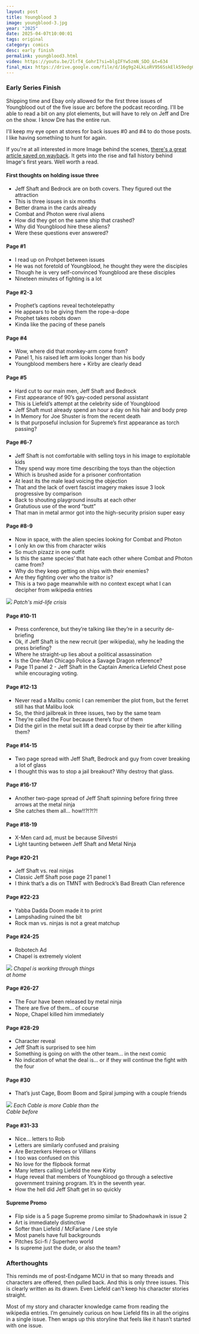 ```yaml
---
layout: post
title: Youngblood 3
image: youngblood-3.jpg
year: "2025"
date: 2025-04-07t10:00:01
tags: original
category: comics
desc: early finish
permalink: youngblood3.html
video: https://youtu.be/2lrT4_GohrI?si=blgIFYw5zmN_SDO_&t=634
final_mix: https://drive.google.com/file/d/16g9g24LkLoRV956SskElk59edg6ey1TK/view?usp=sharing
---
```


### Early Series Finish

Shipping time and Ebay only allowed for the first three issues of Youngblood out of the five issue arc before the podcast recording. I'll be able to read a bit on any plot elements, but will have to rely on Jeff and Dre on the show. I know Dre has the entire run.

I'll keep my eye open at stores for back issues #0 and #4 to do those posts. I like having somethiing to hunt for again.

If you're at all interested in more Image behind the scenes, [there's a great article saved on wayback](https://web.archive.org/web/20070908144335/http://www.tcj.com/3_online/n_image1.html). It gets into the rise and fall history behind Image's first years. Well worth a read.

#### First thoughts on holding issue three
- Jeff Shaft and Bedrock are on both covers. They figured out the attraction
- This is three issues in six months
- Better drama in the cards already
- Combat and Photon were rival aliens
- How did they get on the same ship that crashed?
- Why did Youngblood hire these aliens?
- Were these questions ever answered?

#### Page #1
- I read up on Prohpet between issues
- He was not foretold of Youngblood, he thought they were the disciples
- Though he is very self-convinced Youngblood are these disciples
- Nineteen minutes of fighting is a lot

#### Page #2-3
- Prophet’s captions reveal techotelepathy
- He appears to be giving them the rope-a-dope
- Prophet takes robots down
- Kinda like the pacing of these panels

#### Page #4
- Wow, where did that monkey-arm come from?
- Panel 1, his raised left arm looks longer than his body
- Youngblood members here + Kirby are clearly dead

#### Page #5
- Hard cut to our main men, Jeff Shaft and Bedrock
- First appearance of 90’s gay-coded personal assistant
- This is Liefeld’s attempt at the celebrity side of Youngblood
- Jeff Shaft must already spend an hour a day on his hair and body prep
- In Memory for Joe Shuster is from the recent death
- Is that purposeful inclusion for Supreme’s first appearance as torch passing?

#### Page #6-7
- Jeff Shaft is not comfortable with selling toys in his image to exploitable kids
- They spend way more time describing the toys than the objection
- Which is brushed aside for a prisoner confrontation
- At least its the male lead voicing the objection
- That and the lack of overt fascist imagery makes issue 3 look progressive by comparison
- Back to shouting playground insults at each other
- Gratutious use of the word “butt”
- That man in metal armor got into the high-security prision super easy

#### Page #8-9
- Now in space, with the alien species looking for Combat and Photon
- I only kn ow this from character wikis
- So much pizazz in one outfit
- Is this the same species’ that hate each other where Combat and Photon came from?
- Why do they keep getting on ships with their enemies?
- Are they fighting over who the traitor is?
- This is a two page meanwhile with no context except what I can decipher from wikipedia entries

<div style="width: 50%;" class="image-plus-caption">
  <img src="/ms_assets/images/youngblood/hot-space-people.jpg">
  <em>Patch's mid-life crisis</em>
</div>

#### Page #10-11
- Press conference, but they’re talking like they’re in a security de-briefing
- Ok, if Jeff Shaft is the new recruit (per wikipedia), why he leading the press briefing?
- Where he straight-up lies about a political assassination
- Is the One-Man Chicago Police a Savage Dragon reference?
- Page 11 panel 2 - Jeff Shaft in the Captain America Liefeld Chest pose while encouraging voting. 

#### Page #12-13
- Never read a Malibu comic I can remember the plot from, but the ferret still has that Malibu look
- So, the third jailbreak in three issues, two by the same team
- They’re called the Four because there’s four of them
- Did the girl in the metal suit lift a dead corpse by their tie after killing them?

#### Page #14-15
- Two page spread with Jeff Shaft, Bedrock and guy from cover breaking a lot of glass
- I thought this was to stop a jail breakout? Why destroy that glass.

#### Page #16-17
- Another two-page spread of Jeff Shaft spinning before firing three arrows at the metal ninja
- She catches them all… how!!?!?!?!

#### Page #18-19
- X-Men card ad, must be because Silvestri
- Light taunting between Jeff Shaft and Metal Ninja

#### Page #20-21
- Jeff Shaft vs. real ninjas
- Classic Jeff Shaft pose page 21 panel 1
- I think that’s a dis on TMNT with Bedrock’s Bad Breath Clan reference

#### Page #22-23
- Yabba Dadda Doom made it to print
- Lampshading ruined the bit
- Rock man vs. ninjas is not a great matchup

#### Page #24-25
- Robotech Ad
- Chapel is extremely violent

<div style="width: 50%;" class="image-plus-caption">
  <img src="/ms_assets/images/youngblood/violent-man.jpg">
  <em>Chapel is working through things at home</em>
</div>

#### Page #26-27
- The Four have been released by metal ninja
- There are five of them… of course
- Nope, Chapel killed him immediately

#### Page #28-29
- Character reveal
- Jeff Shaft is surprised to see him
- Something is going on with the other team… in the next comic
- No indication of what the deal is… or if they will continue the fight with the four

#### Page #30
- That’s just Cage, Boom Boom and Spiral jumping with a couple friends

<div style="width: 50%;" class="image-plus-caption">
  <img src="/ms_assets/images/youngblood/we-are-cable.jpg">
  <em>Each Cable is more Cable than the Cable before</em>
</div>

#### Page #31-33
- Nice... letters to Rob
- Letters are similarly confused and praising
- Are Berzerkers Heroes or Villians
- I too was confused on this
- No love for the flipbook format
- Many letters calling Liefeld the new Kirby
- Huge reveal that members of Youngblood go through a selective government training program. It’s in the seventh year.
- How the hell did Jeff Shaft get in so quickly

#### Supreme Promo
- Flip side is a 5 page Supreme promo similar to Shadowhawk in issue 2
- Art is immediately distinctive
- Softer than Liefeld / McFarlane / Lee style
- Most panels have full backgrounds
- Pitches Sci-fi / Superhero world
- Is supreme just the dude, or also the team?


### Afterthoughts

This reminds me of post-Endgame MCU in that so many threads and characters are offered, then pulled back. And this is only three issues. This is clearly written as its drawn. Even Liefeld can't keep his character stories straight.

Most of my story and character knowledge came from reading the wikipedia entries. I’m genuinely curious on how Liefeld fits in all the origins in a single issue. Then wraps up this storyline that feels like it hasn’t started with one issue.

